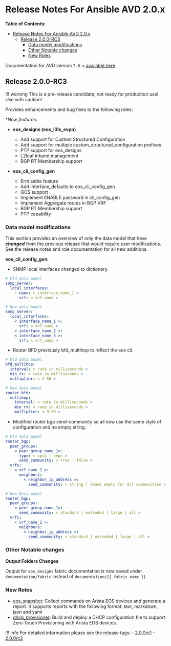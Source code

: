 # Release Notes For Ansible AVD 2.0.x

**Table of Contents:**

- [Release Notes For Ansible AVD 2.0.x](#release-notes-for-ansible-avd-20x)
  - [Release 2.0.0-RC3](#release-200-rc3)
    - [Data model modifications](#data-model-modifications)
    - [Other Notable changes](#other-notable-changes)
    - [New Roles](#new-roles)

Documentation for AVD version `2.0.x` [available here](https://www.avd.sh/en/releases-v2.0.x/)

## Release 2.0.0-RC3

!!! warning
    This is a pre-release candidate, not ready for production use!
    Use with caution!

Provides enhancements and bug fixes to the following roles:

**New features:*

- __eos_designs (eos_l3ls_evpn)__

  - Add support for Custom Structured Configuration
  - Add support for multiple custom_structured_configuration prefixes
  - PTP support for eos_designs
  - L2leaf inband management
  - BGP RT Membership support

- __eos_cli_config_gen__

  - Errdisable feature
  - Add interface_defaults to eos_cli_config_gen
  - QOS support
  - Implement ENABLE password in cli_config_gen
  - Implement Aggregate routes in BGP VRF
  - BGP RT Membership support
  - PTP capability

### Data model modifications

This section provides an overview of only the data model that have ***changed*** from the previous release that would require user modifications. See the release notes and role documentation for all new additions.

**eos_cli_config_gen:**

- SNMP local interfaces changed to dictionary.

```yaml
# Old data model
snmp_server:
  local_interfaces:
    - name: < interface_name_1 >
      vrf: < vrf_name >

# New data model
snmp_server:
  local_interfaces:
    < interface_name_1 >:
      vrf: < vrf_name >
    < interface_name_2 >:
    < interface_name_3 >:
      vrf: < vrf_name >
```

- Router BFD previously bfd_multihop to reflect the eos cli.

```yaml
# Old data model
bfd_multihop:
  interval: < rate in milliseconds >
  min_rx: < rate in milliseconds >
  multiplier: < 3-50 >

# New data model
router_bfd:
  multihop:
    interval: < rate in milliseconds >
    min_rx: < rate in milliseconds >
    multiplier: < 3-50 >
```

- Modified router bgp send-community so all now use the same style of configuration and no empty string.

```yaml
# Old data model
router_bgp:
  peer_groups:
    < peer_group_name_1>:
      type: < ipv4 | evpn >
      send_community: < true | false >
  vrfs:
    < vrf_name_1 >:
      neighbors:
        < neighbor_ip_address >:
          send_community: < string | leave empty for all communities >

# New Data model
router_bgp:
  peer_groups:
    < peer_group_name_1>:
      send_community: < standard | extended | large | all >
  vrfs:
    < vrf_name_1 >:
      neighbors:
        < neighbor_ip_address >:
          send_community: < standard | extended | large | all >
```

### Other Notable changes

**Output Folders Changes**

Output for `eos_designs` fabric documentation is now saved under `documentation/fabric` instead of `documentation/{{ fabric_name }}`.

### New Roles

- [eos_snapshot](https://www.avd.sh/en/latest/roles/eos_snapshot/): Collect commands on Arista EOS devices and generate a report. It supports reports with the following format: text, markdown, json and yaml
- [dhcp_provisioner](https://www.avd.sh/en/latest/roles/dhcp_provisioner/): Build and deploy a DHCP configuration file to support Zero Touch Provisioning with Arista EOS devices.

!!! info
    For detailed information please see the release tags:
    - [2.0.0rc1](https://github.com/aristanetworks/ansible-avd/releases/tag/v2.0.0rc1)
    - [2.0.0rc2](https://github.com/aristanetworks/ansible-avd/releases/tag/v2.0.0rc2)